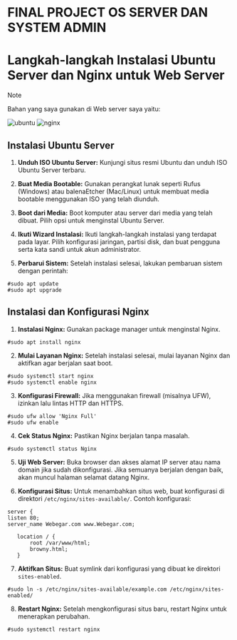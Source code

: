 # FINAL PROJECT OS SERVER DAN SYSTEM ADMIN

# Langkah-langkah Instalasi Ubuntu Server dan Nginx untuk Web Server

>[!NOTE]
>Bahan yang saya gunakan di Web server saya yaitu:
>
> ![ubuntu](https://github.com/SuperbVisor/Os-serperrrrr/assets/144216485/fb574446-e32d-4ce0-9803-93ad9d5f2501) ![nginx](https://github.com/SuperbVisor/Os-serperrrrr/assets/144216485/25b0b5b0-4a8f-41b3-b2bf-35438fc68bbc)








## Instalasi Ubuntu Server

1. **Unduh ISO Ubuntu Server:** Kunjungi situs resmi Ubuntu dan unduh ISO Ubuntu Server terbaru.

2. **Buat Media Bootable:** Gunakan perangkat lunak seperti Rufus (Windows) atau balenaEtcher (Mac/Linux) untuk membuat media bootable menggunakan ISO yang telah diunduh.

3. **Boot dari Media:** Boot komputer atau server dari media yang telah dibuat. Pilih opsi untuk menginstal Ubuntu Server.

4. **Ikuti Wizard Instalasi:** Ikuti langkah-langkah instalasi yang terdapat pada layar. Pilih konfigurasi jaringan, partisi disk, dan buat pengguna serta kata sandi untuk akun administrator.

5. **Perbarui Sistem:** Setelah instalasi selesai, lakukan pembaruan sistem dengan perintah:
```
#sudo apt update
#sudo apt upgrade
```
   

## Instalasi dan Konfigurasi Nginx

1. **Instalasi Nginx:** Gunakan package manager untuk menginstal Nginx.
```
#sudo apt install nginx
```

2. **Mulai Layanan Nginx:** Setelah instalasi selesai, mulai layanan Nginx dan aktifkan agar berjalan saat boot.
```
#sudo systemctl start nginx
#sudo systemctl enable nginx
```

3. **Konfigurasi Firewall:** Jika menggunakan firewall (misalnya UFW), izinkan lalu lintas HTTP dan HTTPS.
```
#sudo ufw allow 'Nginx Full'
#sudo ufw enable
```

4. **Cek Status Nginx:** Pastikan Nginx berjalan tanpa masalah.
```
#sudo systemctl status Nginx
```
5. **Uji Web Server:** Buka browser dan akses alamat IP server atau nama domain jika sudah dikonfigurasi. Jika semuanya berjalan dengan baik, akan muncul halaman selamat datang Nginx.

6. **Konfigurasi Situs:** Untuk menambahkan situs web, buat konfigurasi di direktori `/etc/nginx/sites-available/`. Contoh konfigurasi:
```
server {
listen 80;
server_name Webegar.com www.Webegar.com;
```
```
   location / {
       root /var/www/html;
       browny.html;
   }

```

7. **Aktifkan Situs:** Buat symlink dari konfigurasi yang dibuat ke direktori `sites-enabled`.
```
#sudo ln -s /etc/nginx/sites-available/example.com /etc/nginx/sites-enabled/
```

8. **Restart Nginx:** Setelah mengkonfigurasi situs baru, restart Nginx untuk menerapkan perubahan.
```
#sudo systemctl restart nginx
```
